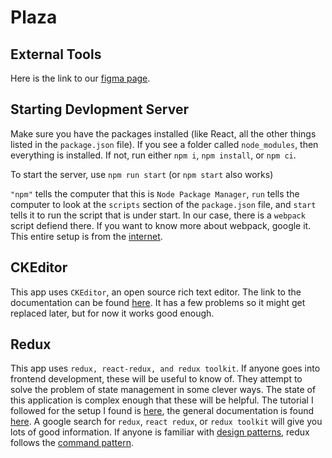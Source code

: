 # Plaza

## External Tools
Here is the link to our [figma page](https://www.figma.com/file/VgE8XkgR3Uhg7tAJx1b7zJ/Plaza-Prototype?node-id=0%3A1).

## Starting Devlopment Server
Make sure you have the packages installed (like React, all the other things listed in the `package.json` file). If you see a folder called `node_modules`, then everything is installed. If not, run either `npm i`, `npm install`, or `npm ci`.

To start the server, use `npm run start` (or `npm start` also works)  

`"npm"` tells the computer that this is `Node Package Manager`, `run` tells the computer to look at the `scripts` section of the `package.json` file, and `start` tells it to run the script that is under start. In our case, there is a `webpack` script defiend there. If you want to know more about webpack, google it. This entire setup is from the [internet](https://dev.to/riddhiagrawal001/create-react-app-without-create-react-app-2lgd).

## CKEditor
This app uses `CKEditor`, an open source rich text editor. The link to the documentation can be found [here](https://ckeditor.com/docs/ckeditor5/latest/builds/guides/integration/frameworks/react.html). It has a few problems so it might get replaced later, but for now it works good enough.

## Redux
This app uses `redux, react-redux, and redux toolkit`. If anyone goes into frontend development, these will be useful to know of. They attempt to solve the problem of state management in some clever ways. The state of this application is complex enough that these will be helpful. The tutorial I followed for the setup I found is [here](https://redux-toolkit.js.org/tutorials/quick-start), the general documentation is found [here](https://redux.js.org/introduction/getting-started). A google search for `redux`, `react redux`, or `redux toolkit` will give you lots of good information. If anyone is familiar with [design patterns](https://refactoring.guru/design-patterns/command), redux follows the [command pattern](https://abhiaiyer.medium.com/the-command-pattern-c51292e22ea7).

